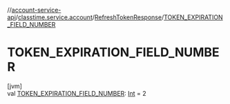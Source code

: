 //[account-service-api](../../../index.md)/[classtime.service.account](../index.md)/[RefreshTokenResponse](index.md)/[TOKEN_EXPIRATION_FIELD_NUMBER](-t-o-k-e-n_-e-x-p-i-r-a-t-i-o-n_-f-i-e-l-d_-n-u-m-b-e-r.md)

# TOKEN_EXPIRATION_FIELD_NUMBER

[jvm]\
val [TOKEN_EXPIRATION_FIELD_NUMBER](-t-o-k-e-n_-e-x-p-i-r-a-t-i-o-n_-f-i-e-l-d_-n-u-m-b-e-r.md): [Int](https://kotlinlang.org/api/latest/jvm/stdlib/kotlin/-int/index.html) = 2
